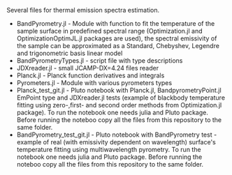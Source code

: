 Several files for thermal emission spectra estimation.

- BandPyrometry.jl - Module with function to fit the temperature of the sample surface in predefined spectral range (Optimization.jl and OptimizationOptimJL.jl packages are used),
the spectral emissivity of the sample can be approximated as a Standard, Chebyshev, Legendre and trigonometric basis linear model
- BandPyrometryTypes.jl  - script file with type descriptions
- JDXreader.jl  - small JCAMP-DX=4.24 files reader
- Planck.jl  - Planck function derivatives and integrals
- Pyrometers.jl  - Module with various pyrometers types
- Planck_test_git.jl - Pluto notebook with Planck.jl, BandpyrometryPoint.jl EmPoint type and JDXreader.jl tests  (example of blackbody temperature fitting using zero-,first- and second order methods from Optimization.jl package). To run the notebook one needs julia and  Pluto package. Before running the noteboo copy all the files from this repository to the same folder.
- BandPyrometry_test_git.jl - Pluto notebook with BandPyrometry test - example of real (with emissivity dependent on wavelength) surface's  temperature fitting using multiwavelength pyrometry. To run the notebook one needs julia and  Pluto package. Before running the noteboo copy all the files from this repository to the same folder.
